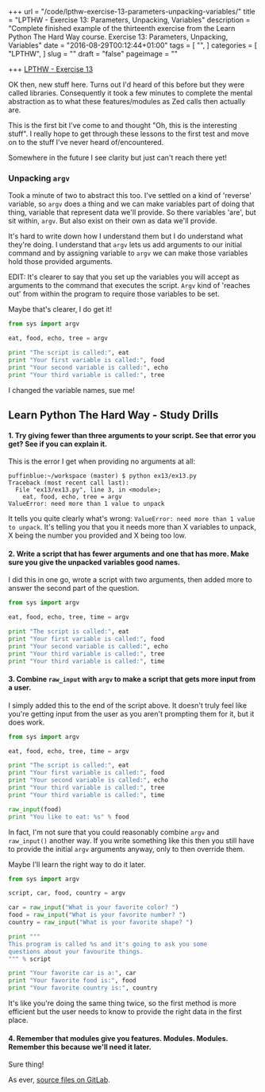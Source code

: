 +++
url = "/code/lpthw-exercise-13-parameters-unpacking-variables/"
title = "LPTHW - Exercise 13: Parameters, Unpacking, Variables"
description = "Complete finished example of the thirteenth exercise from the Learn Python The Hard Way course. Exercise 13: Parameters, Unpacking, Variables"
date = "2016-08-29T00:12:44+01:00"
tags = [
  "",
]
categories = [
  "LPTHW",
]
slug = ""
draft = "false"
pageimage = ""

+++
[LPTHW - Exercise 13](http://learnpythonthehardway.org/book/ex13.html)

OK then, new stuff here. Turns out I'd heard of this before but they were called libraries. Consequently it took a few minutes to complete the mental abstraction as to what these features/modules as Zed calls then actually are. 

This is the first bit I've come to and thought "Oh, this is the interesting stuff". I really hope to get through these lessons to the first test and move on to the stuff I've never heard of/encountered. 

Somewhere in the future I see clarity but just can't reach there yet!

### Unpacking `argv`

Took a minute of two to abstract this too. I've settled on a kind of 'reverse' variable, so `argv` does a thing and we can make variables part of doing that thing, variable that represent data we'll provide. So there variables 'are', but sit within, `argv`. But also exist on their own as data we'll provide. 

It's hard to write down how I understand them but I do understand what they're doing. I understand that `argv` lets us add arguments to our initial command and by assigning variable to `argv` we can make those variables hold those provided arguments. 

EDIT: It's clearer to say that you set up the variables you will accept as arguments to the command that executes the script. `Argv` kind of 'reaches out' from within the program to require those variables to be set. 

Maybe that's clearer, I do get it!
 
```python
from sys import argv

eat, food, echo, tree = argv

print "The script is called:", eat
print "Your first variable is called:", food
print "Your second variable is called:", echo
print "Your third variable is called:", tree
``` 

I changed the variable names, sue me!

## Learn Python The Hard Way - Study Drills

#### 1. Try giving fewer than three arguments to your script. See that error you get? See if you can explain it.

This is the error I get when providing no arguments at all:
 
```text
puffinblue:~/workspace (master) $ python ex13/ex13.py 
Traceback (most recent call last):
  File "ex13/ex13.py", line 3, in <module>;
    eat, food, echo, tree = argv
ValueError: need more than 1 value to unpack 
``` 

It tells you quite clearly what's wrong: `ValueError: need more than 1 value to unpack`. It's telling you that you it needs more than X variables to unpack, X being the number you provided and X being too low. 

#### 2. Write a script that has fewer arguments and one that has more. Make sure you give the unpacked variables good names.

I did this in one go, wrote a script with two arguments, then added more to answer the second part of the question. 

```python
from sys import argv

eat, food, echo, tree, time = argv

print "The script is called:", eat
print "Your first variable is called:", food
print "Your second variable is called:", echo
print "Your third variable is called:", tree
print "Your third variable is called:", time
``` 

#### 3. Combine `raw_input` with `argv` to make a script that gets more input from a user.

I simply added this to the end of the script above. It doesn't truly feel like you're getting input from the user as you aren't prompting them for it, but it does work. 

```python
from sys import argv

eat, food, echo, tree, time = argv

print "The script is called:", eat
print "Your first variable is called:", food
print "Your second variable is called:", echo
print "Your third variable is called:", tree
print "Your third variable is called:", time

raw_input(food)
print "You like to eat: %s" % food
``` 

In fact, I'm not sure that you could reasonably combine `argv` and `raw_input()` another way. If you write something like this then you still have to provide the initial `argv` arguments anyway, only to then override them.

Maybe I'll learn the right way to do it later.
 
```python
from sys import argv

script, car, food, country = argv

car = raw_input("What is your favorite color? ")
food = raw_input("What is your favorite number? ")
country = raw_input("What is your favorite shape? ")

print """
This program is called %s and it's going to ask you some
questions about your favourite things.
""" % script

print "Your favorite car is a:", car
print "Your favorite food is:", food
print "Your favorite country is:", country
``` 

It's like you're doing the same thing twice, so the first method is more efficient but the user needs to know to provide the right data in the first place. 

#### 4. Remember that modules give you features. Modules. Modules. Remember this because we'll need it later.

Sure thing!

As ever, [source files on GitLab](https://github.com/PuffinBlue/LPTHW).
